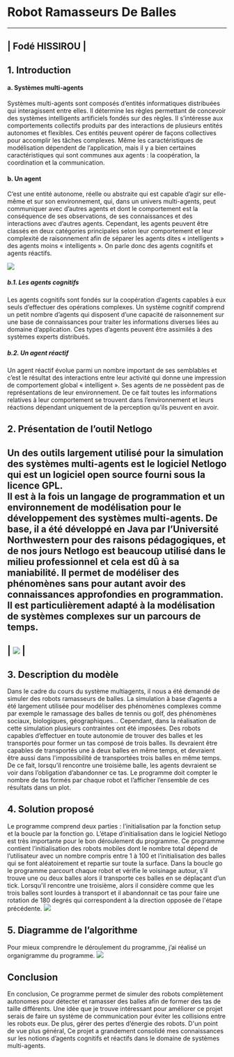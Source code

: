 # Robot Ramasseurs De Balles
---

|               Fodé HISSIROU               |
---


## 1. Introduction


#### a. Systèmes multi-agents

Systèmes multi-agents sont composés d’entités informatiques distribuées qui interagissent entre elles. 
Il détermine les règles permettant de concevoir des systèmes intelligents artificiels fondés sur des règles. 
Il s’intéresse aux comportements collectifs produits par des interactions de plusieurs entités autonomes et flexibles.
Ces entités peuvent opérer de façons collectives pour accomplir les tâches complexes. 
Même les caractéristiques de modélisation dépendent de l’application, 
mais il y a bien certaines caractéristiques qui sont communes aux agents : la coopération, la coordination et la communication.

#### b. Un agent 

C’est une entité autonome, réelle ou abstraite qui est capable d’agir sur elle-même et sur son environnement,
qui, dans un univers multi-agents, peut communiquer avec d’autres agents et dont le comportement est la conséquence de ses observations,
de ses connaissances et des interactions avec d’autres agents. 
Cependant, les agents peuvent être classés en deux catégories principales selon leur comportement et leur complexité de raisonnement 
afin de séparer les agents dites « intelligents »  des agents moins « intelligents ». 
On parle donc des agents cognitifs et agents réactifs.

![](images/image01.png)

#####  b.1. Les agents cognitifs
Les agents cognitifs sont fondés sur la coopération d’agents capables à eux  seuls d’effectuer des opérations complexes. 
Un système cognitif comprend un petit nombre d’agents qui disposent d’une capacité de raisonnement sur une base de connaissances 
pour traiter les informations diverses liées au domaine d’application.
Ces types d’agents peuvent être assimilés à des systèmes experts distribués.



##### b.2. Un agent réactif 

Un agent réactif évolue parmi un nombre important de ses semblables et c’est le résultat des interactions entre leur activité qui donne une impression de comportement global « intelligent ».
Ses agents de ne possèdent pas de représentations de leur environnement. 
De ce fait toutes les informations relatives à leur comportement se trouvent dans l’environnement et leurs réactions dépendant uniquement de la perception qu’ils peuvent en avoir.


## 2. Présentation de l’outil Netlogo
Un des outils largement utilisé pour la simulation des systèmes multi-agents est le logiciel Netlogo qui est un logiciel open source fourni sous la licence GPL.  
Il est à la fois un langage de programmation et un environnement de modélisation pour le développement des systèmes multi-agents.
De base, il a été développé en Java par l’Université Northwestern pour des raisons pédagogiques, 
et de nos jours Netlogo est beaucoup utilisé dans le milieu professionnel et cela est dû à sa maniabilité. 
Il permet de modéliser des phénomènes sans pour autant avoir des connaissances approfondies en programmation. 
Il est particulièrement adapté à la modélisation de systèmes complexes sur un parcours de temps.
---
| ![](images/image02.png) |
---
## 3. Description du modèle
Dans le cadre du cours du système multiagents, il nous a été demandé de simuler des robots ramasseurs de balles. 
La simulation à base d’agents a été largement utilisée pour modéliser des phénomènes complexes comme par exemple le ramassage des balles de tennis ou golf, des phénomènes sociaux, biologiques, géographiques... 
Cependant, dans la réalisation de cette simulation plusieurs contraintes ont été imposées. 
Des robots capables d’effectuer en toute autonomie de trouver des balles et les transportés pour former un tas composé de trois balles. 
Ils devraient être capables de transportés une à deux balles en même temps, et devraient être aussi dans l'impossibilité de transportées trois balles en même temps. 
De ce fait, lorsqu’il rencontre une troisième balle, les agents devraient se voir dans l’obligation d’abandonner ce tas. 
Le programme doit compter le nombre de tas formés par chaque robot et l’afficher l’ensemble de ces résultats dans un plot.

## 4. Solution proposé
Le programme comprend deux parties : l’initialisation par la fonction setup et la boucle par la fonction go. 
L’étape d’initialisation dans le logiciel Netlogo est très importante pour le bon déroulement du programme. 
Ce programme contient l’initialisation des robots mobiles dont le nombre total dépend de l’utilisateur avec un nombre compris entre 1 à 100 et l’initialisation des balles qui se font aléatoirement et repartie sur toute la surface. 
Dans la boucle go le programme parcourt chaque robot et vérifie le voisinage autour, s’il trouve une ou deux balles alors il transporte ces balles en se déplaçant d’un tick. 
Lorsqu'il rencontre une troisième, alors il considère comme que les trois balles sont lourdes à transport 
et il abandonnait ce tas pour faire une rotation de 180 degrés qui correspondent à la direction opposée de l'étape précédente. 
![](images/image03.png)
## 5. Diagramme de l’algorithme
Pour mieux comprendre le déroulement du programme, j’ai réalisé un organigramme du programme.
![](images/image04.png)

## Conclusion 
En conclusion, Ce programme permet de simuler des robots complètement autonomes pour détecter et ramasser des balles afin de former des tas de taille différents.
Une idée que je trouve intéressant pour améliorer ce projet serais de faire un système de communication pour éviter les collisions entre les robots eux. De plus, gérer des pertes d’énergie des robots.
D'un point de vue plus général, Ce projet a grandement consolidé mes connaissances sur les notions d’agents cognitifs et réactifs dans le domaine de systèmes multi-agents.